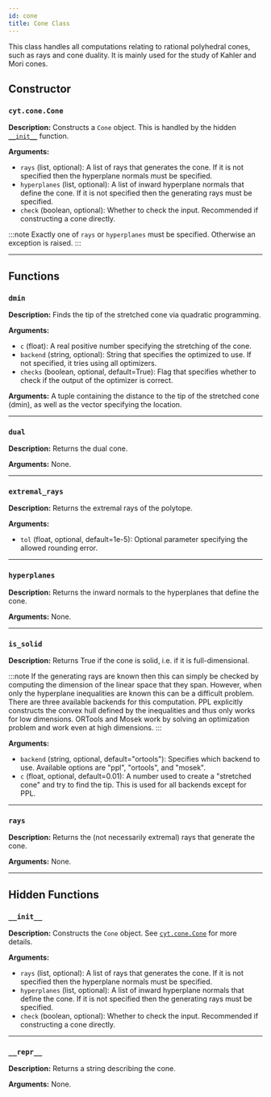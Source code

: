 ```yaml
---
id: cone
title: Cone Class
---
```


<link
  rel="stylesheet"
  href="https://cdn.jsdelivr.net/npm/katex@0.11.0/dist/katex.min.css"
  integrity="sha384-BdGj8xC2eZkQaxoQ8nSLefg4AV4/AwB3Fj+8SUSo7pnKP6Eoy18liIKTPn9oBYNG"
  crossOrigin="anonymous"
/>

This class handles all computations relating to rational polyhedral cones, such as rays and cone duality. It is mainly used for the study of Kahler and Mori cones.

## Constructor

### ```cyt.cone.Cone```

**Description:** Constructs a ```Cone``` object. This is handled by the hidden [```__init__```](#__init__) function.

**Arguments:**
- ```rays``` (list, optional): A list of rays that generates the cone.  If
  it is not specified then the hyperplane normals must be
  specified.
- ```hyperplanes``` (list, optional): A list of inward hyperplane normals
  that define the cone.  If it is not specified then the
  generating rays must be specified.
- ```check``` (boolean, optional): Whether to check the input. Recommended
  if constructing a cone directly.

:::note
Exactly one of ```rays``` or ```hyperplanes``` must be specified. Otherwise an
exception is raised.
:::

-------------------------------------------------------------------------------

## Functions

### ```dmin```

**Description:** Finds the tip of the stretched cone via quadratic programming.

**Arguments:**
- ```c``` (float): A real positive number specifying the stretching of the
  cone.
- ```backend``` (string, optional): String that specifies the optimized to
  use. If not specified, it tries using all optimizers.
- ```checks``` (boolean, optional, default=True): Flag that specifies
  whether to check if the output of the optimizer is correct.

**Arguments:** A tuple containing the distance to the tip of the stretched
  cone (dmin), as well as the vector specifying the location.

-------------------------------------------------------------------------------

### ```dual```

**Description:** Returns the dual cone.

**Arguments:** None.

-------------------------------------------------------------------------------

### ```extremal_rays```

**Description:** Returns the extremal rays of the polytope.

**Arguments:**
- ```tol``` (float, optional, default=1e-5): Optional parameter specifying
  the allowed rounding error.

-------------------------------------------------------------------------------

### ```hyperplanes```

**Description:** Returns the inward normals to the hyperplanes that define the cone.

**Arguments:** None.

-------------------------------------------------------------------------------

### ```is_solid```

**Description:** Returns True if the cone is solid, i.e. if it is full-dimensional.

:::note
If the generating rays are known then this can simply be checked by
computing the dimension of the linear space that they span.  However,
when only the hyperplane inequalities are known this can be a difficult
problem.  There are three available backends for this computation.  PPL
explicitly constructs the convex hull defined by the inequalities and
thus only works for low dimensions.  ORTools and Mosek work by solving
an optimization problem and work even at high dimensions.
:::

**Arguments:**
- ```backend``` (string, optional, default="ortools"): Specifies which
  backend to use. Available options are "ppl", "ortools", and
  "mosek".
- ```c``` (float, optional, default=0.01): A number used to create a
  "stretched cone" and try to find the tip. This is used for all
  backends except for PPL.

-------------------------------------------------------------------------------

### ```rays```

**Description:** Returns the (not necessarily extremal) rays that generate the cone.

**Arguments:** None.

-------------------------------------------------------------------------------



## Hidden Functions

### ```__init__```

**Description:** Constructs the ```Cone``` object. See [```cyt.cone.Cone```](#cytconecone) for more details.

**Arguments:**
- ```rays``` (list, optional): A list of rays that generates the cone.  If
  it is not specified then the hyperplane normals must be
  specified.
- ```hyperplanes``` (list, optional): A list of inward hyperplane normals
  that define the cone.  If it is not specified then the
  generating rays must be specified.
- ```check``` (boolean, optional): Whether to check the input. Recommended
  if constructing a cone directly.

-------------------------------------------------------------------------------

### ```__repr__```

**Description:** Returns a string describing the cone.

**Arguments:** None.
